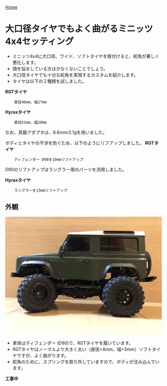 [Home](/blog)

# 大口径タイヤでもよく曲がるミニッツ4x4セッティング

- ミニッツ4x4に大口径、ワイド、ソフトタイヤを取付けると、舵角が著しく悪化します。
- 頭を悩ましている方は少なくないことでしょう。
- 大口径タイヤでも十分な舵角を実現するカスタムを紹介します。
- タイヤは以下の２種類を試しました。

**RGTタイヤ**
```
	直径46mm、幅17mm
```

**Hyraxタイヤ**
```
	直径51mm、幅20mm
```
なお、真鍮アダプタは、6.6mm/2.1gを用いました。

ボディとタイヤの干渉を防ぐため、以下のようにリフアップしました。
**RGTタイヤ**
```
	ディフェンダー D90を10mmリフトアップ
```
D90のリフトアップはラングラー用のパーツを流用しました。

**Hyraxタイヤ**
```
	ラングラーを15mmリフトアップ
```

## 外観

![D90スプリング無効化](D90_spring_invalidated.jpg "曲がるセッティング")
- 車体はディフェンダー (D90)で、RGTタイヤを履いています。
- RGTタイヤはノーマルより大きく太い（直径+4mm、幅+3mm）ソフトタイヤですが、よく曲がります。
- 舵角のために、スプリングを取り外していますので、ボディが沈み込んでいます。

**工事中**
